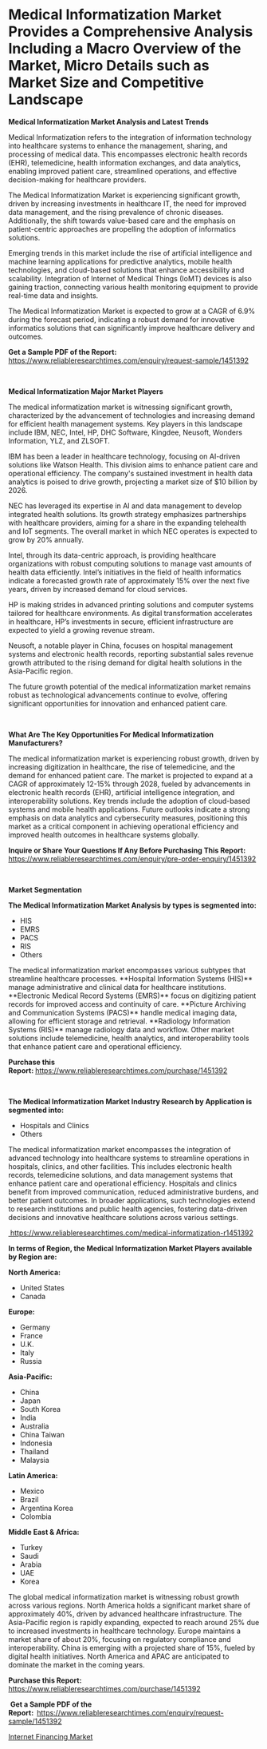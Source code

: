 <p><h1>Medical Informatization Market Provides a Comprehensive Analysis Including a Macro Overview of the Market, Micro Details such as Market Size and Competitive Landscape</h1></p><p><strong>Medical Informatization Market Analysis and Latest Trends</strong></p>
<p><p>Medical Informatization refers to the integration of information technology into healthcare systems to enhance the management, sharing, and processing of medical data. This encompasses electronic health records (EHR), telemedicine, health information exchanges, and data analytics, enabling improved patient care, streamlined operations, and effective decision-making for healthcare providers.</p><p>The Medical Informatization Market is experiencing significant growth, driven by increasing investments in healthcare IT, the need for improved data management, and the rising prevalence of chronic diseases. Additionally, the shift towards value-based care and the emphasis on patient-centric approaches are propelling the adoption of informatics solutions.</p><p>Emerging trends in this market include the rise of artificial intelligence and machine learning applications for predictive analytics, mobile health technologies, and cloud-based solutions that enhance accessibility and scalability. Integration of Internet of Medical Things (IoMT) devices is also gaining traction, connecting various health monitoring equipment to provide real-time data and insights.</p><p>The Medical Informatization Market is expected to grow at a CAGR of 6.9% during the forecast period, indicating a robust demand for innovative informatics solutions that can significantly improve healthcare delivery and outcomes.</p></p>
<p><strong>Get a Sample PDF of the Report:&nbsp;</strong> <a href="https://www.reliableresearchtimes.com/enquiry/request-sample/1451392?utm_campaign=2181&utm_medium=2&utm_source=Github&utm_content=ia&utm_term=09032025&utm_id=medical-informatization">https://www.reliableresearchtimes.com/enquiry/request-sample/1451392</a></p>
<p>&nbsp;</p>
<p><strong>Medical Informatization Major Market Players</strong></p>
<p><p>The medical informatization market is witnessing significant growth, characterized by the advancement of technologies and increasing demand for efficient health management systems. Key players in this landscape include IBM, NEC, Intel, HP, DHC Software, Kingdee, Neusoft, Wonders Information, YLZ, and ZLSOFT.</p><p>IBM has been a leader in healthcare technology, focusing on AI-driven solutions like Watson Health. This division aims to enhance patient care and operational efficiency. The company's sustained investment in health data analytics is poised to drive growth, projecting a market size of $10 billion by 2026.</p><p>NEC has leveraged its expertise in AI and data management to develop integrated health solutions. Its growth strategy emphasizes partnerships with healthcare providers, aiming for a share in the expanding telehealth and IoT segments. The overall market in which NEC operates is expected to grow by 20% annually.</p><p>Intel, through its data-centric approach, is providing healthcare organizations with robust computing solutions to manage vast amounts of health data efficiently. Intel’s initiatives in the field of health informatics indicate a forecasted growth rate of approximately 15% over the next five years, driven by increased demand for cloud services.</p><p>HP is making strides in advanced printing solutions and computer systems tailored for healthcare environments. As digital transformation accelerates in healthcare, HP’s investments in secure, efficient infrastructure are expected to yield a growing revenue stream.</p><p>Neusoft, a notable player in China, focuses on hospital management systems and electronic health records, reporting substantial sales revenue growth attributed to the rising demand for digital health solutions in the Asia-Pacific region. </p><p>The future growth potential of the medical informatization market remains robust as technological advancements continue to evolve, offering significant opportunities for innovation and enhanced patient care.</p></p>
<p>&nbsp;</p>
<p><strong>What Are The Key Opportunities For Medical Informatization Manufacturers?</strong></p>
<p><p>The medical informatization market is experiencing robust growth, driven by increasing digitization in healthcare, the rise of telemedicine, and the demand for enhanced patient care. The market is projected to expand at a CAGR of approximately 12-15% through 2028, fueled by advancements in electronic health records (EHR), artificial intelligence integration, and interoperability solutions. Key trends include the adoption of cloud-based systems and mobile health applications. Future outlooks indicate a strong emphasis on data analytics and cybersecurity measures, positioning this market as a critical component in achieving operational efficiency and improved health outcomes in healthcare systems globally.</p></p>
<p><strong>Inquire or Share Your Questions If Any Before Purchasing This Report:</strong> <a href="https://www.reliableresearchtimes.com/enquiry/pre-order-enquiry/1451392?utm_campaign=2181&utm_medium=2&utm_source=Github&utm_content=ia&utm_term=09032025&utm_id=medical-informatization">https://www.reliableresearchtimes.com/enquiry/pre-order-enquiry/1451392</a></p>
<p>&nbsp;</p>
<p><strong>Market Segmentation</strong></p>
<p><strong>The Medical Informatization Market Analysis by types is segmented into:</strong></p>
<p><ul><li>HIS</li><li>EMRS</li><li>PACS</li><li>RIS</li><li>Others</li></ul></p>
<p><p>The medical informatization market encompasses various subtypes that streamline healthcare processes. **Hospital Information Systems (HIS)** manage administrative and clinical data for healthcare institutions. **Electronic Medical Record Systems (EMRS)** focus on digitizing patient records for improved access and continuity of care. **Picture Archiving and Communication Systems (PACS)** handle medical imaging data, allowing for efficient storage and retrieval. **Radiology Information Systems (RIS)** manage radiology data and workflow. Other market solutions include telemedicine, health analytics, and interoperability tools that enhance patient care and operational efficiency.</p></p>
<p><strong>Purchase this Report:&nbsp;</strong><a href="https://www.reliableresearchtimes.com/purchase/1451392?utm_campaign=2181&utm_medium=2&utm_source=Github&utm_content=ia&utm_term=09032025&utm_id=medical-informatization">https://www.reliableresearchtimes.com/purchase/1451392</a></p>
<p>&nbsp;</p>
<p><strong>The Medical Informatization Market Industry Research by Application is segmented into:</strong></p>
<p><ul><li>Hospitals and Clinics</li><li>Others</li></ul></p>
<p><p>The medical informatization market encompasses the integration of advanced technology into healthcare systems to streamline operations in hospitals, clinics, and other facilities. This includes electronic health records, telemedicine solutions, and data management systems that enhance patient care and operational efficiency. Hospitals and clinics benefit from improved communication, reduced administrative burdens, and better patient outcomes. In broader applications, such technologies extend to research institutions and public health agencies, fostering data-driven decisions and innovative healthcare solutions across various settings.</p></p>
<p><a href="https://www.reliableresearchtimes.com/medical-informatization-r1451392?utm_campaign=2181&utm_medium=2&utm_source=Github&utm_content=ia&utm_term=09032025&utm_id=medical-informatization">&nbsp;https://www.reliableresearchtimes.com/medical-informatization-r1451392</a></p>
<p><strong>In terms of Region, the Medical Informatization Market Players available by Region are:</strong></p>
<p>
    <p> <strong> North America: </strong>
        <ul>
            <li>United States</li>
            <li>Canada</li>
        </ul>
        </p> 
    <p> <strong> Europe: </strong>
        <ul>
            <li>Germany</li>
            <li>France</li>
            <li>U.K.</li>
            <li>Italy</li>
            <li>Russia</li>
        </ul>
        </p> 
    <p> <strong> Asia-Pacific: </strong>
        <ul>
            <li>China</li>
            <li>Japan</li>
            <li>South Korea</li>
            <li>India</li>
            <li>Australia</li>
            <li>China Taiwan</li>
            <li>Indonesia</li>
            <li>Thailand</li>
            <li>Malaysia</li>
        </ul>
        </p> 
    <p> <strong> Latin America: </strong>
        <ul>
            <li>Mexico</li>
            <li>Brazil</li>
            <li>Argentina Korea</li>
            <li>Colombia</li>
        </ul>
        </p> 
    <p> <strong> Middle East & Africa: </strong>
        <ul>
            <li>Turkey</li>
            <li>Saudi</li>
            <li>Arabia</li>
            <li>UAE</li>
            <li>Korea</li>
        </ul>
    </p>
    </p>
<p><p>The global medical informatization market is witnessing robust growth across various regions. North America holds a significant market share of approximately 40%, driven by advanced healthcare infrastructure. The Asia-Pacific region is rapidly expanding, expected to reach around 25% due to increased investments in healthcare technology. Europe maintains a market share of about 20%, focusing on regulatory compliance and interoperability. China is emerging with a projected share of 15%, fueled by digital health initiatives. North America and APAC are anticipated to dominate the market in the coming years.</p></p>
<p><strong>Purchase this Report: </strong><a href="https://www.reliableresearchtimes.com/purchase/1451392?utm_campaign=2181&utm_medium=2&utm_source=Github&utm_content=ia&utm_term=09032025&utm_id=medical-informatization">https://www.reliableresearchtimes.com/purchase/1451392</a></p>
<p>&nbsp;<strong>Get a Sample PDF of the Report:&nbsp;&nbsp;</strong><a href="https://www.reliableresearchtimes.com/enquiry/request-sample/1451392?utm_campaign=2181&utm_medium=2&utm_source=Github&utm_content=ia&utm_term=09032025&utm_id=medical-informatization">https://www.reliableresearchtimes.com/enquiry/request-sample/1451392</a></p>
<p><strong></strong></p>
<p><p><a href="https://github.com/AshikRahman991/Market-Research-Report-List-1/blob/main/internet-financing-market.md?utm_campaign=2181&utm_medium=2&utm_source=Github&utm_content=ia&utm_term=09032025&utm_id=medical-informatization">Internet Financing Market</a></p></p>